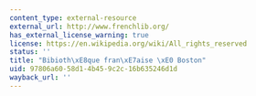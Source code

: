 ```yaml
---
content_type: external-resource
external_url: http://www.frenchlib.org/
has_external_license_warning: true
license: https://en.wikipedia.org/wiki/All_rights_reserved
status: ''
title: "Bibioth\xE8que fran\xE7aise \xE0 Boston"
uid: 97806a60-58d1-4b45-9c2c-16b635246d1d
wayback_url: ''
---
```

